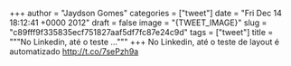 
+++
author = "Jaydson Gomes"
categories = ["tweet"]
date = "Fri Dec 14 18:12:41 +0000 2012"
draft = false
image = "{TWEET_IMAGE}"
slug = "c89fff9f335835ecf751827aaf5df7fc87e24c9d"
tags = ["tweet"]
title = """No Linkedin, até o teste ..."""
+++
No Linkedin, até o teste de layout é automatizado http://t.co/7sePzh9a

